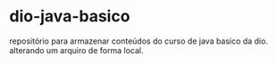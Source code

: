 # dio-java-basico
repositório para armazenar conteúdos do curso de java basico da dio.
alterando um arquiro de forma local. 
